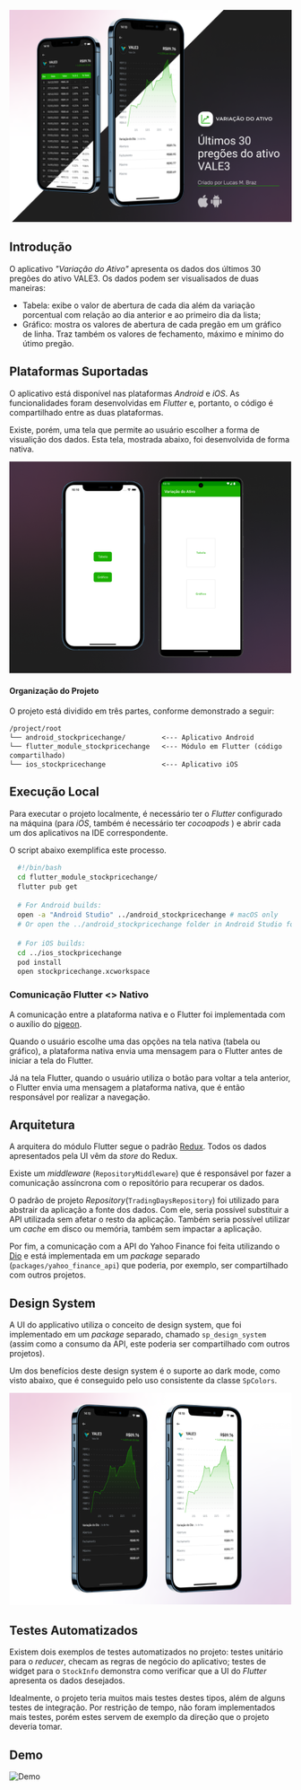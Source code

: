 ![cover](cover.png)

## Introdução

O aplicativo *"Variação do Ativo"* apresenta os dados dos últimos 30 pregões do ativo VALE3. Os dados podem ser visualisados de duas maneiras: 
- Tabela: exibe o valor de abertura de cada dia além da variação porcentual com relação ao dia anterior e ao primeiro dia da lista;
- Gráfico: mostra os valores de abertura de cada pregão em um gráfico de linha. Traz também os valores de fechamento, máximo e mínimo do útimo pregão. 

## Plataformas Suportadas

O aplicativo está disponível nas plataformas *Android* e *iOS*. As funcionalidades foram desenvolvidas em *Flutter* e, portanto, o código é compartilhado entre as duas plataformas. 

Existe, porém, uma tela que permite ao usuário escolher a forma de visualição dos dados. Esta tela, mostrada abaixo, foi desenvolvida de forma nativa.

![native screens](nativeScreens.png)

#### Organização do Projeto

O projeto está dividido em três partes, conforme demonstrado a seguir:

```
/project/root
└── android_stockpricechange/         <--- Aplicativo Android
└── flutter_module_stockpricechange   <--- Módulo em Flutter (código compartilhado)
└── ios_stockpricechange              <--- Aplicativo iOS
```

## Execução Local

Para executar o projeto localmente, é necessário ter o *Flutter* configurado na máquina (para *iOS*, também é necessário ter *cocoapods* ) e abrir cada um dos aplicativos na IDE correspondente. 

O script abaixo exemplifica este processo.

```bash
  #!/bin/bash
  cd flutter_module_stockpricechange/
  flutter pub get

  # For Android builds:
  open -a "Android Studio" ../android_stockpricechange # macOS only
  # Or open the ../android_stockpricechange folder in Android Studio for other platforms.

  # For iOS builds:
  cd ../ios_stockpricechange
  pod install
  open stockpricechange.xcworkspace
```

### Comunicação Flutter <> Nativo

A comunicação entre a plataforma nativa e o Flutter foi implementada com o auxílio do [pigeon](https://pub.dev/packages/pigeon). 

Quando o usuário escolhe uma das opções na tela nativa (tabela ou gráfico), a plataforma nativa envia uma mensagem para o Flutter antes de iniciar a tela do Flutter. 

Já na tela Flutter, quando o usuário utiliza o botão para voltar a tela anterior, o Flutter envia uma mensagem a plataforma nativa, que é então responsável por realizar a navegação. 

## Arquitetura

A arquitera do módulo Flutter segue o padrão [Redux](https://pub.dev/packages/flutter_redux). Todos os dados apresentados pela UI vêm da *store* do Redux. 

Existe um *middleware* (`RepositoryMiddleware`) que é responsável por fazer a comunicação assíncrona com o repositório para recuperar os dados. 

O padrão de projeto *Repository*(`TradingDaysRepository`) foi utilizado para abstrair da aplicação a fonte dos dados. Com ele, seria possível substituir a API utilizada sem afetar o resto da aplicação. Também seria possível utilizar um *cache* em disco ou memória, também sem impactar a aplicação. 

Por fim, a comunicação com a API do Yahoo Finance foi feita utilizando o [Dio](https://pub.dev/packages/dio) e está implementada em um *package* separado (`packages/yahoo_finance_api`) que poderia, por exemplo, ser compartilhado com outros projetos. 

## Design System

A UI do applicativo utiliza o conceito de design system, que foi implementado em um *package* separado, chamado `sp_design_system` (assim como a consumo da API, este poderia ser compartilhado com outros projetos).

Um dos benefícios deste design system é o suporte ao dark mode, como visto abaixo, que é conseguido pelo uso consistente da classe `SpColors`.

![light and dark modes](lightDarkModes.png)

## Testes Automatizados

Existem dois exemplos de testes automatizados no projeto: testes unitário para o *reducer*, checam as regras de negócio do aplicativo; testes de widget para o `StockInfo` demonstra como verificar que a UI do *Flutter* apresenta os dados desejados. 

Idealmente, o projeto teria muitos mais testes destes tipos, além de alguns testes de integração. Por restrição de tempo, não foram implementados mais testes, porém estes servem de exemplo da direção que o projeto deveria tomar.

## Demo

![Demo](demo.gif)